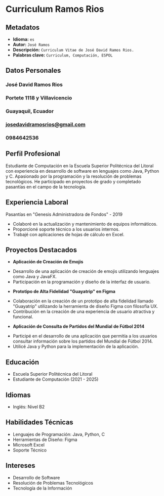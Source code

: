 # Curriculum Ramos Rios

## Metadatos

* **Idioma:** `es`
* **Autor:** `José Ramos`
* **Descripción:** `Curriculum Vitae de José David Ramos Rios.`
* **Palabras clave:** `Curriculum, Computación, ESPOL`

## Datos Personales

### José David Ramos Rios
### Portete 1118 y Villavicencio
### Guayaquil, Ecuador
### josedavidramosrios@gmail.com
### 0984642536

## Perfil Profesional

Estudiante de Computación en la Escuela Superior Politécnica del Litoral con experiencia en desarrollo de software en lenguajes como Java, Python y C. Apasionado por la programación y la resolución de problemas tecnológicos. He participado en proyectos de grado y completado pasantías en el campo de la tecnología.

## Experiencia Laboral

Pasantías en "Genesis Administradora de Fondos" - 2019

* Colaboré en la actualización y mantenimiento de equipos informáticos.
* Proporcioné soporte técnico a los usuarios internos.
* Trabajé con aplicaciones de hojas de cálculo en Excel.

## Proyectos Destacados

* **Aplicación de Creación de Emojis**
- Desarrollo de una aplicación de creación de emojis utilizando lenguajes como Java y JavaFX.
- Participación en la programación y diseño de la interfaz de usuario.

* **Prototipo de Alta Fidelidad "Guayatrip" en Figma**
- Colaboración en la creación de un prototipo de alta fidelidad llamado "Guayatrip" utilizando la herramienta de diseño Figma con filosofía UX.
- Contribución en la creación de una experiencia de usuario atractiva y funcional.

* **Aplicación de Consulta de Partidos del Mundial de Fútbol 2014**
- Participé en el desarrollo de una aplicación que permitía a los usuarios consultar información sobre los partidos del Mundial de Fútbol 2014.
- Utilicé Java y Python para la implementación de la aplicación.

## Educación
* Escuela Superior Politécnica del Litoral
* Estudiante de Computación (2021 - 2025)

## Idiomas
* Inglés: Nivel B2

## Habilidades Técnicas
+ Lenguajes de Programación: Java, Python, C
+ Herramientas de Diseño: Figma
+ Microsoft Excel
+ Soporte Técnico

## Intereses
+ Desarrollo de Software
+ Resolución de Problemas Tecnológicos
+ Tecnología de la Información
